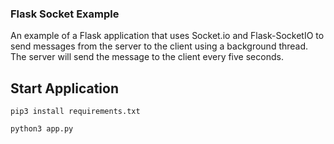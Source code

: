 ### Flask Socket Example

An example of a Flask application that uses Socket.io and Flask-SocketIO
to send messages from the server to the client using a background thread.
The server will send the message to the client every five seconds.

## Start Application

`pip3 install requirements.txt`

`python3 app.py`
